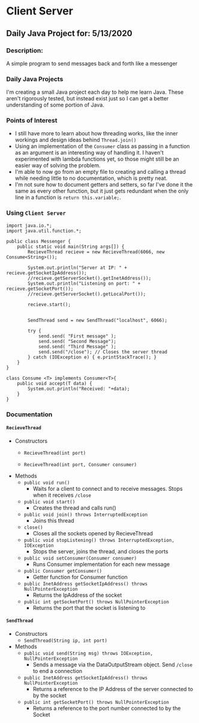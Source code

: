 # Client Server
## Daily Java Project for: 5/13/2020

### Description:
A simple program to send messages back and forth like a messenger

### Daily Java Projects
I'm creating a small Java project each day to help me learn Java. These aren't rigorously tested, but instead exist just so I can get a better understanding of some portion of Java.

### Points of Interest

+ I still have more to learn about how threading works, like the inner workings and design ideas behind `Thread.join()`
+ Using an implementation of the `Consumer` class as passing in a function as an argument is an interesting way of handling it. I haven't experimented with lambda functions yet, so those might still be an easier way of solving the problem. 
+ I'm able to now go from an empty file to creating and calling a thread while needing little to no documentation, which is pretty neat.
+ I'm not sure how to document getters and setters, so far I've done it the same as every other function, but it just gets redundant when the only line in a function is `return this.variable;`.

### Using `Client Server`

```
import java.io.*;
import java.util.function.*;

public class Messenger {
    public static void main(String args[]) {
        RecieveThread recieve = new RecieveThread(6066, new Consume<String>());

        System.out.println("Server at IP: " + recieve.getSocketIpAddress());
        //recieve.getServerSocket().getInetAddress());
        System.out.println("Listening on port: " + recieve.getSocketPort());
        //recieve.getServerSocket().getLocalPort());

        recieve.start();

        
        SendThread send = new SendThread("localhost", 6066);

        try {
            send.send( "First message" );
            send.send( "Second Message");
            send.send( "Third Message" );
            send.send("/close"); // Closes the server thread
        } catch (IOException e) { e.printStackTrace(); } 
    }
}

class Consume <T> implements Consumer<T>{
    public void accept(T data) {
        System.out.println("Received: "+data);
    }
}

```

### Documentation
#### `RecieveThread`
+ Constructors
    + `RecieveThread(int port)`

    + `RecieveThread(int port, Consumer consumer)`
+ Methods
    + `public void run()`
        + Waits for a client to connect and to receive messages. Stops when it receives `/close`
    + `public void start()`
        + Creates the thread and calls run()
    + `public void join() throws InterruptedException`
        + Joins this thread
    + `close()`
        + Closes all the sockets opened by RecieveThread
    + `public void stopListening() throws InterruptedException, IOException`
        + Stops the server, joins the thread, and closes the ports
    + `public void setConsumer(Consumer consumer)`
        + Runs Consumer implementation for each new message
    + `public Consumer getConsumer()`
        + Getter function for Consumer function
    + `public InetAddress getSocketIpAddress() throws NullPointerException`
        + Returns the IpAddress of the socket
    + `public int getSocketPort() throws NullPointerException`
        + Returns the port that the socket is listening to

#### `SendThread`
+ Constructors
    + `SendThread(String ip, int port)`
+ Methods
    + `public void send(String msg) throws IOException, NullPointerException`
        + Sends a message via the DataOutputStream object. Send `/close` to end a connection
    + `public InetAddress getSocketIpAddress() throws NullPointerException`
        + Returns a reference to the IP Address of the server connected to by the socket
    + `public int getSocketPort() throws NullPointerException`
        + Returns a reference to the port number connected to by the Socket